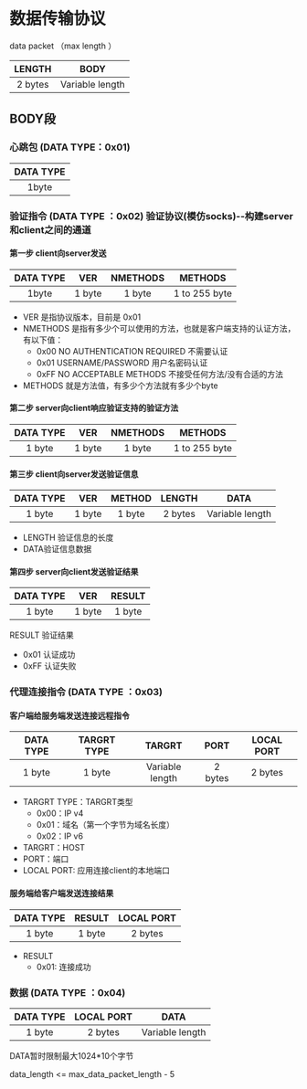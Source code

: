 # 数据传输协议

data packet   （max length ）

|LENGTH| BODY |
|:---:| :---: |
|2 bytes| Variable length |

## BODY段

### 心跳包 (DATA TYPE：0x01)

| DATA TYPE |
| :-------: |
|   1byte   |

### 验证指令 (DATA TYPE ：0x02)     验证协议(模仿socks)--构建server和client之间的通道

#### 第一步 client向server发送
|DATA TYPE|VER|NMETHODS|METHODS|
|:-----:|:-----:|:-----:|:-----:|
|1byte |1 byte|1 byte|1 to 255 byte|
 - VER 是指协议版本，目前是 0x01
 - NMETHODS 是指有多少个可以使用的方法，也就是客户端支持的认证方法，有以下值：
    - 0x00 NO AUTHENTICATION REQUIRED 不需要认证
    - 0x01 USERNAME/PASSWORD 用户名密码认证
    - 0xFF NO ACCEPTABLE METHODS 不接受任何方法/没有合适的方法
- METHODS 就是方法值，有多少个方法就有多少个byte

#### 第二步 server向client响应验证支持的验证方法

|DATA TYPE|  VER   | NMETHODS |    METHODS    |
|:-----:| :----: | :------: | :-----------: |
| 1 byte| 1 byte |  1 byte  | 1 to 255 byte |

#### 第三步 client向server发送验证信息

|DATA TYPE|  VER   | METHOD | LENGTH  |      DATA       |
|:-----:| :----: | :----: | :-----: | :-------------: |
| 1 byte| 1 byte | 1 byte | 2 bytes | Variable length |

- LENGTH 验证信息的长度
- DATA验证信息数据

#### 第四步 server向client发送验证结果

|DATA TYPE|  VER   | RESULT |
|:-----:| :----: | :----: |
| 1 byte| 1 byte | 1 byte |

RESULT 验证结果

- 0x01 认证成功
- 0xFF 认证失败

### 代理连接指令 (DATA TYPE ：0x03)

#### 客户端给服务端发送连接远程指令

|DATA TYPE|  TARGRT TYPE  |     TARGRT      |  PORT   | LOCAL PORT |
|:----:| :----: | :-------------: | :-----: | :--------: |
|1 byte| 1 byte | Variable length | 2 bytes |  2 bytes   |

- TARGRT TYPE：TARGRT类型
  - 0x00：IP v4
  - 0x01：域名（第一个字节为域名长度）
  - 0x02：IP v6
- TARGRT：HOST
- PORT：端口
- LOCAL PORT: 应用连接client的本地端口

#### 服务端给客户端发送连接结果

|DATA TYPE|   RESULT  | LOCAL PORT |
|:----:|:-------------: | :--------: |
|1 byte| 1 byte |  2 bytes   |

- RESULT
  - 0x01: 连接成功

### 数据 (DATA TYPE ：0x04)

| DATA TYPE | LOCAL PORT |      DATA       |
| :-------: | :--------: | :-------------: |
|  1 byte   |  2 bytes   | Variable length |

DATA暂时限制最大1024*10个字节

data_length <=  max_data_packet_length - 5